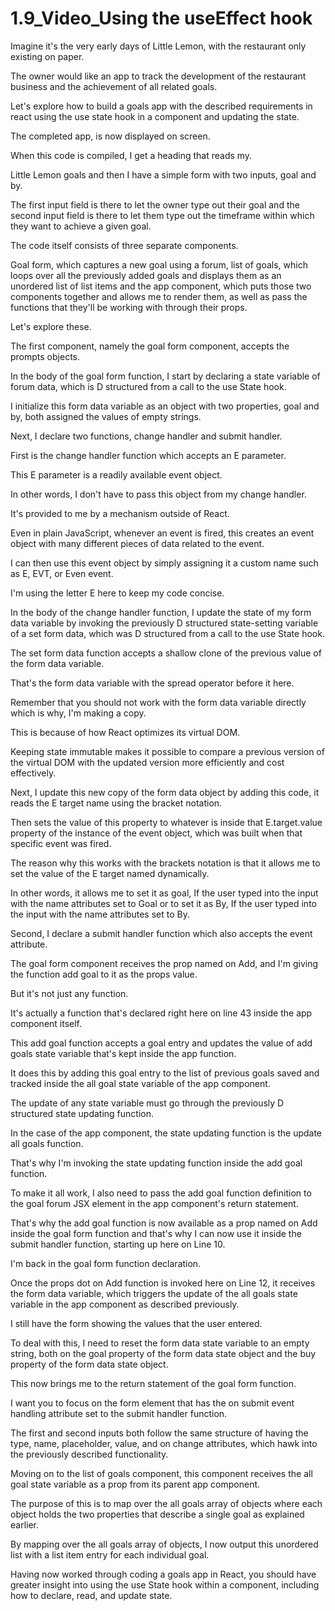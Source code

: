 # 1.9_Video_Using the useEffect hook

Imagine it's the very early days of Little Lemon, with the restaurant only existing on paper.

The owner would like an app to track the development of the restaurant business and the achievement of all related goals.

Let's explore how to build a goals app with the described requirements in react using the use state hook in a component and updating the state.

The completed app, is now displayed on screen.

When this code is compiled, I get a heading that reads my.

Little Lemon goals and then I have a simple form with two inputs, goal and by.

The first input field is there to let the owner type out their goal and the second input field is there to let them type out the timeframe within which they want to achieve a given goal.

The code itself consists of three separate components.

Goal form, which captures a new goal using a forum, list of goals, which loops over all the previously added goals and displays them as an unordered list of list items and the app component, which puts those two components together and allows me to render them, as well as pass the functions that they'll be working with through their props.

Let's explore these.

The first component, namely the goal form component, accepts the prompts objects.

In the body of the goal form function, I start by declaring a state variable of forum data, which is D structured from a call to the use State hook.

I initialize this form data variable as an object with two properties, goal and by, both assigned the values of empty strings.

Next, I declare two functions, change handler and submit handler.

First is the change handler function which accepts an E parameter.

This E parameter is a readily available event object.

In other words, I don't have to pass this object from my change handler.

It's provided to me by a mechanism outside of React.

Even in plain JavaScript, whenever an event is fired, this creates an event object with many different pieces of data related to the event.

I can then use this event object by simply assigning it a custom name such as E, EVT, or Even event.

I'm using the letter E here to keep my code concise.

In the body of the change handler function, I update the state of my form data variable by invoking the previously D structured state-setting variable of a set form data, which was D structured from a call to the use State hook.

The set form data function accepts a shallow clone of the previous value of the form data variable.

That's the form data variable with the spread operator before it here.

Remember that you should not work with the form data variable directly which is why, I'm making a copy.

This is because of how React optimizes its virtual DOM.

Keeping state immutable makes it possible to compare a previous version of the virtual DOM with the updated version more efficiently and cost effectively.

Next, I update this new copy of the form data object by adding this code, it reads the E target name using the bracket notation.

Then sets the value of this property to whatever is inside that E.target.value property of the instance of the event object, which was built when that specific event was fired.

The reason why this works with the brackets notation is that it allows me to set the value of the E target named dynamically.

In other words, it allows me to set it as goal, If the user typed into the input with the name attributes set to Goal or to set it as By, If the user typed into the input with the name attributes set to By.

Second, I declare a submit handler function which also accepts the event attribute.

The goal form component receives the prop named on Add, and I'm giving the function add goal to it as the props value.

But it's not just any function.

It's actually a function that's declared right here on line 43 inside the app component itself.

This add goal function accepts a goal entry and updates the value of add goals state variable that's kept inside the app function.

It does this by adding this goal entry to the list of previous goals saved and tracked inside the all goal state variable of the app component.

The update of any state variable must go through the previously D structured state updating function.

In the case of the app component, the state updating function is the update all goals function.

That's why I'm invoking the state updating function inside the add goal function.

To make it all work, I also need to pass the add goal function definition to the goal forum JSX element in the app component's return statement.

That's why the add goal function is now available as a prop named on Add inside the goal form function and that's why I can now use it inside the submit handler function, starting up here on Line 10.

I'm back in the goal form function declaration.

Once the props dot on Add function is invoked here on Line 12, it receives the form data variable, which triggers the update of the all goals state variable in the app component as described previously.

I still have the form showing the values that the user entered.

To deal with this, I need to reset the form data state variable to an empty string, both on the goal property of the form data state object and the buy property of the form data state object.

This now brings me to the return statement of the goal form function.

I want you to focus on the form element that has the on submit event handling attribute set to the submit handler function.

The first and second inputs both follow the same structure of having the type, name, placeholder, value, and on change attributes, which hawk into the previously described functionality.

Moving on to the list of goals component, this component receives the all goal state variable as a prop from its parent app component.

The purpose of this is to map over the all goals array of objects where each object holds the two properties that describe a single goal as explained earlier.

By mapping over the all goals array of objects, I now output this unordered list with a list item entry for each individual goal.

Having now worked through coding a goals app in React, you should have greater insight into using the use State hook within a component, including how to declare, read, and update state.